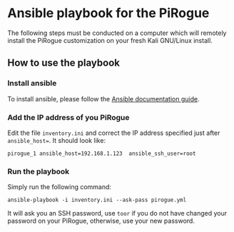 # Ansible playbook for the PiRogue

The following steps must be conducted on a computer which will remotely install the PiRogue customization on your fresh Kali GNU/Linux install. 

## How to use the playbook
### Install ansible
To install ansible, please follow the [Ansible documentation guide](https://docs.ansible.com/ansible/latest/installation_guide/intro_installation.html).

### Add the IP address of you PiRogue
Edit the file `inventory.ini` and correct the IP address specified just after `ansible_host=`. It should look like:
```
pirogue_1 ansible_host=192.168.1.123  ansible_ssh_user=root
```

### Run the playbook
Simply run the following command: 
```
ansible-playbook -i inventory.ini --ask-pass pirogue.yml
```
It will ask you an SSH password, use `toor` if you do not have changed your password on your PiRogue, otherwise, use your new password.